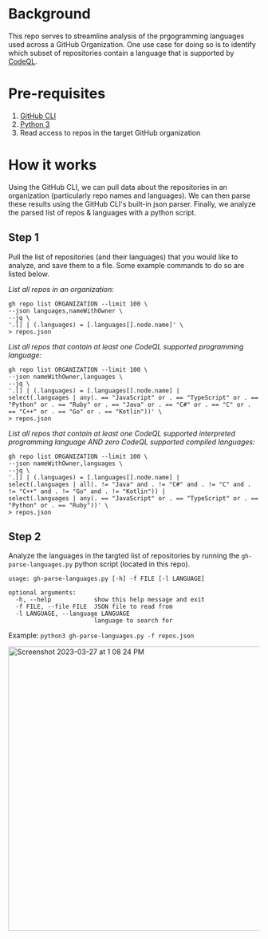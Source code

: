 # Background
This repo serves to streamline analysis of the prgogramming languages used across a GitHub Organization. One use case for doing so is to identify which subset of repositories contain a language that is supported by [CodeQL](https://codeql.github.com/docs/).

# Pre-requisites
1. [GitHub CLI](https://cli.github.com/)
2. [Python 3](https://www.python.org/downloads/)
3. Read access to repos in the target GitHub organization

# How it works
Using the GitHub CLI, we can pull data about the repositories in an organization (particularly repo names and languages). We can then parse these results using the GitHub CLI's built-in json parser. Finally, we analyze the parsed list of repos & languages with a python script.

## Step 1
Pull the list of repositories (and their languages) that you would like to analyze, and save them to a file. Some example commands to do so are listed below.

_List all repos in an organization:_

```shell
gh repo list ORGANIZATION --limit 100 \
--json languages,nameWithOwner \
--jq \
'.[] | (.languages) = [.languages[].node.name]' \
> repos.json
```

_List all repos that contain at least one CodeQL supported programming language:_

```shell
gh repo list ORGANIZATION --limit 100 \
--json nameWithOwner,languages \
--jq \
'.[] | (.languages) = [.languages[].node.name] | 
select(.languages | any(. == "JavaScript" or . == "TypeScript" or . == "Python" or . == "Ruby" or . == "Java" or . == "C#" or . == "C" or . == "C++" or . == "Go" or . == "Kotlin"))' \
> repos.json
```

_List all repos that contain at least one CodeQL supported _interpreted_ programming language AND zero CodeQL supported _compiled_ languages:_

```shell
gh repo list ORGANIZATION --limit 100 \
--json nameWithOwner,languages \
--jq \
'.[] | (.languages) = [.languages[].node.name] |
select(.languages | all(. != "Java" and . != "C#" and . != "C" and . != "C++" and . != "Go" and . != "Kotlin")) |
select(.languages | any(. == "JavaScript" or . == "TypeScript" or . == "Python" or . == "Ruby"))' \
> repos.json
```

## Step 2
Analyze the languages in the targted list of repositories by running the `gh-parse-languages.py` python script (located in this repo).

```
usage: gh-parse-languages.py [-h] -f FILE [-l LANGUAGE]

optional arguments:
  -h, --help            show this help message and exit
  -f FILE, --file FILE  JSON file to read from
  -l LANGUAGE, --language LANGUAGE
                        language to search for
```

Example: `python3 gh-parse-languages.py -f repos.json`

<img width="570" alt="Screenshot 2023-03-27 at 1 08 24 PM" src="https://user-images.githubusercontent.com/110078080/228015102-af19fa02-2139-41ab-8a07-bd6b47140bda.png">
